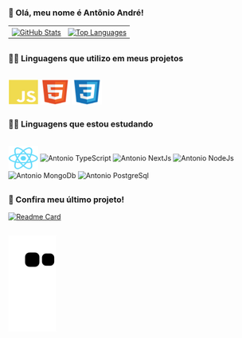 ### 👋 Olá, meu nome é Antônio André!

<table>
  <tr>
    <td>
      <a href="https://github.com/antonioandredev/github-readme-stats">
        <img align="center" src="https://github-readme-stats.vercel.app/api?username=antonioandredev&show_icons=true&theme=dark&border_radius=8&card_width=45%" alt="GitHub Stats" />
      </a>
    </td>
    <td>
      <a href="https://github.com/antonioandredev/github-readme-stats">
        <img align="center" src="https://github-readme-stats.vercel.app/api/top-langs/?username=antonioandredev" alt="Top Languages" />
      </a>
    </td>
  </tr>
</table>

##

### 👨‍💻 Linguagens que utilizo em meus projetos
<div style="display: inline_block"><br>
  <img align="center" alt="Antonio JavaScript" height="50" width="60" src="https://raw.githubusercontent.com/devicons/devicon/master/icons/javascript/javascript-plain.svg">
  <img align="center" alt="Antonio HTML" height="50" width="60" src="https://raw.githubusercontent.com/devicons/devicon/master/icons/html5/html5-original.svg">
  <img align="center" alt="Antonio CSS" height="50" width="60" src="https://raw.githubusercontent.com/devicons/devicon/master/icons/css3/css3-original.svg">
</div>

##

### 👨‍💻 Linguagens que estou estudando
<div style="display: inline_block"><br>
  <img align="center" alt="Antonio React" height="50" width="60" src="https://raw.githubusercontent.com/devicons/devicon/master/icons/react/react-original.svg">
  <img align="center" alt="Antonio TypeScript" height="50" width="60" src="https://cdn.jsdelivr.net/gh/devicons/devicon/icons/typescript/typescript-original.svg">
  <img align="center" alt="Antonio NextJs" height="50" width="60" src="https://cdn.jsdelivr.net/gh/devicons/devicon/icons/nextjs/nextjs-original.svg">
  <img align="center" alt="Antonio NodeJs" height="50" width="60" src="https://cdn.jsdelivr.net/gh/devicons/devicon/icons/nodejs/nodejs-original.svg">
  <img align="center" alt="Antonio MongoDb" height="50" width="60" src="https://cdn.jsdelivr.net/gh/devicons/devicon/icons/mongodb/mongodb-original.svg">
  <img align="center" alt="Antonio PostgreSql" height="50" width="60" src="https://cdn.jsdelivr.net/gh/devicons/devicon/icons/postgresql/postgresql-original.svg">

  
  
</div>

##

### 🤩 Confira meu último projeto!
[![Readme Card](https://github-readme-stats.vercel.app/api/pin/?username=antonioandredev&repo=wheater-api)](https://github.com/antonioandredev/wheater-api)

##

![Snake animation](https://github.com/antonioandredev/antonioandredev/blob/output/github-contribution-grid-snake.svg)


